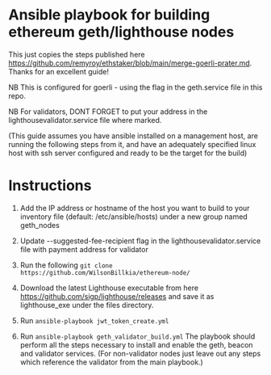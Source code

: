 # Ansible playbook for building ethereum geth/lighthouse nodes


This just copies the steps published here https://github.com/remyroy/ethstaker/blob/main/merge-goerli-prater.md. Thanks for an excellent guide!

NB This is configured for goerli - using the flag in the geth.service file in this repo.

NB For validators, DONT FORGET to put your address in the lighthousevalidator.service file where marked. 

(This guide assumes you have ansible installed on a management host, are running the following steps from it, and have an adequately specified linux host with ssh server configured and ready to be the target for the build) 

# Instructions

1. Add the IP address or hostname of the host you want to build to your inventory file (default: /etc/ansible/hosts) under a new group named geth_nodes 

2. Update --suggested-fee-recipient flag in the lighthousevalidator.service file with payment address for validator

3. Run the following `git clone https://github.com/WilsonBillkia/ethereum-node/`

4. Download the latest Lighthouse executable from here https://github.com/sigp/lighthouse/releases and save it as lighthouse_exe under the files directory. 

5. Run `ansible-playbook jwt_token_create.yml`

6. Run `ansible-playbook geth_validator_build.yml` The playbook should perform all the steps necessary to install and enable the geth, beacon and validator services. (For non-validator nodes just leave out any steps which reference the validator from the main playbook.)

